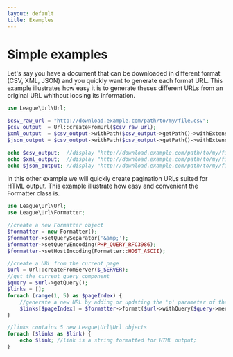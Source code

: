 ```yaml
---
layout: default
title: Examples
---
```


# Simple examples

Let's say you have a document that can be downloaded in different format (CSV, XML, JSON) and you quickly want to generate each format URL. This example illustrates how easy it is to generate theses different URLs from an original URL whithout loosing its information.

~~~php
use League\Url\Url;

$csv_raw_url = "http://download.example.com/path/to/my/file.csv";
$csv_output  = Url::createFromUrl($csv_raw_url);
$xml_output  = $csv_output->withPath($csv_output->getPath()->withExtension('xml'));
$json_output = $csv_output->withPath($csv_output->getPath()->withExtension('json'));

echo $csv_output;  //display "http://download.example.com/path/to/my/file.csv"
echo $xml_output;  //display "http://download.example.com/path/to/my/file.xml"
echo $json_output; //display "http://download.example.com/path/to/my/file.json"
~~~

In this other example we will quickly create pagination URLs suited for HTML output. This example
illustrate how easy and convenient the Formatter class is.

~~~php
use League\Url\Url;
use League\Url\Formatter;

//create a new Formatter object
$formatter = new Formatter();
$formatter->setQuerySeparator('&amp;');
$formatter->setQueryEncoding(PHP_QUERY_RFC3986);
$formatter->setHostEncoding(Formatter::HOST_ASCII);

//create a URL from the current page
$url = Url::createFromServer($_SERVER);
//get the current query component
$query = $url->getQuery();
$links = [];
foreach (range(1, 5) as $pageIndex) {
    //generate a new URL by adding or updating the 'p' parameter of the query component
    $links[$pageIndex] = $formatter->format($url->withQuery($query->merge(['p' => $pageIndex])));
}

//links contains 5 new League\Url\Url objects
foreach ($links as $link) {
    echo $link; //link is a string formatted for HTML output;
}
~~~